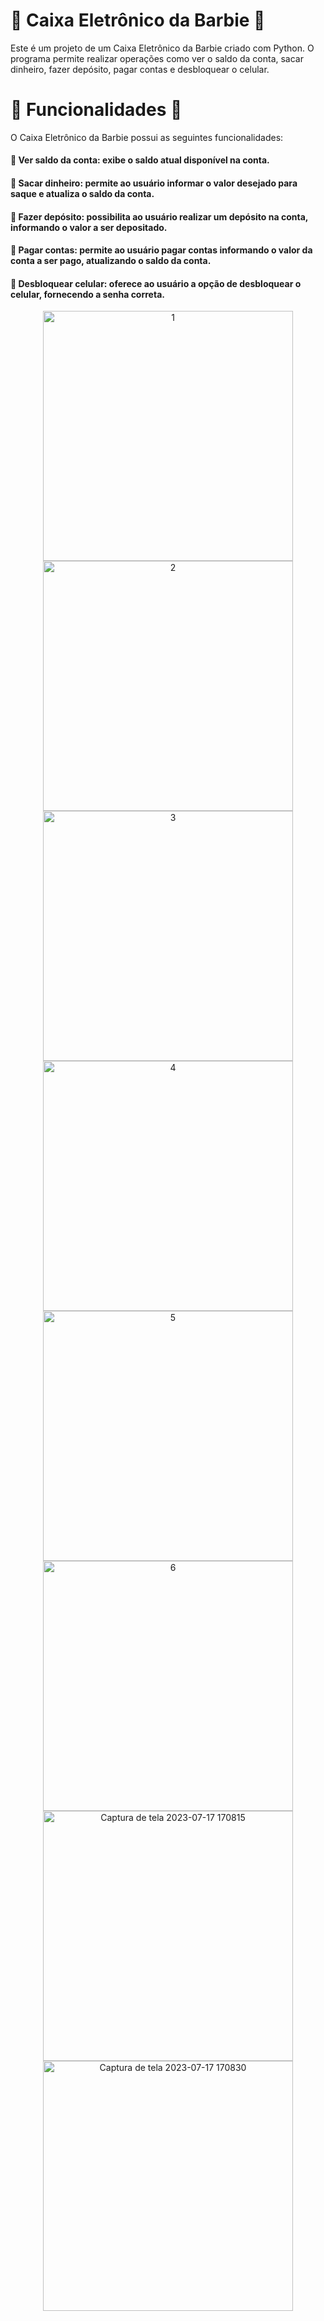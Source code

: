 # :lipstick: Caixa Eletrônico da Barbie :lipstick:
Este é um projeto de um Caixa Eletrônico da Barbie criado com Python. O programa permite realizar operações como ver o saldo da conta, sacar dinheiro, fazer depósito, 
pagar contas e desbloquear o celular.

# :lipstick: Funcionalidades :lipstick:
O Caixa Eletrônico da Barbie possui as seguintes funcionalidades:

#### :lipstick: Ver saldo da conta: exibe o saldo atual disponível na conta.
#### :lipstick: Sacar dinheiro: permite ao usuário informar o valor desejado para saque e atualiza o saldo da conta.
#### :lipstick: Fazer depósito: possibilita ao usuário realizar um depósito na conta, informando o valor a ser depositado.
#### :lipstick: Pagar contas: permite ao usuário pagar contas informando o valor da conta a ser pago, atualizando o saldo da conta.
#### :lipstick: Desbloquear celular: oferece ao usuário a opção de desbloquear o celular, fornecendo a senha correta.

<div align='center'>
<img width="400" alt="1" src="https://github.com/gothvadeer/caixa_eletronico_barbie/assets/105323748/47af96f5-6b23-487d-b90c-8159828c64cf">
<img width="400" alt="2" src="https://github.com/gothvadeer/caixa_eletronico_barbie/assets/105323748/9732e6e0-ed97-4d88-9b40-b4b46b42990c">
</div>
<div align='center'>
<img width="400" alt="3" src="https://github.com/gothvadeer/caixa_eletronico_barbie/assets/105323748/ef797fcb-66f7-4b14-b0d3-12b653f37488">
<img width="400" alt="4" src="https://github.com/gothvadeer/caixa_eletronico_barbie/assets/105323748/914df8e6-3321-49da-80e9-2251212698fa">
</div>
<div align='center' >
<img width="400" alt="5" src="https://github.com/gothvadeer/caixa_eletronico_barbie/assets/105323748/58f079e8-27ce-4773-85ce-211a3b7eaf29">
<img width="400" alt="6" src="https://github.com/gothvadeer/caixa_eletronico_barbie/assets/105323748/c1c98d6e-ece5-479a-afed-37d2cac69e7f">
</div>
<div align='center'>
<img width="400" alt="Captura de tela 2023-07-17 170815" src="https://github.com/gothvadeer/caixa_eletronico_barbie/assets/105323748/5e77bef8-4ca1-44fd-aeab-4d9214676f88">
<img width="400" alt="Captura de tela 2023-07-17 170830" src="https://github.com/gothvadeer/caixa_eletronico_barbie/assets/105323748/bf41f914-72c3-4d38-a966-bc094fd11a78">
</div>

